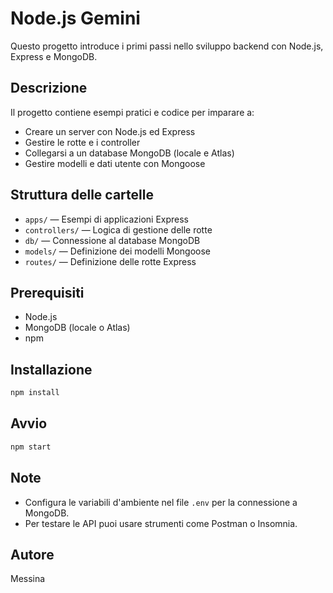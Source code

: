 # Node.js Gemini

Questo progetto introduce i primi passi nello sviluppo backend con Node.js, Express e MongoDB.

## Descrizione

Il progetto contiene esempi pratici e codice per imparare a:
- Creare un server con Node.js ed Express
- Gestire le rotte e i controller
- Collegarsi a un database MongoDB (locale e Atlas)
- Gestire modelli e dati utente con Mongoose

## Struttura delle cartelle

- `apps/` — Esempi di applicazioni Express
- `controllers/` — Logica di gestione delle rotte
- `db/` — Connessione al database MongoDB
- `models/` — Definizione dei modelli Mongoose
- `routes/` — Definizione delle rotte Express

## Prerequisiti

- Node.js
- MongoDB (locale o Atlas)
- npm

## Installazione

```sh
npm install
```

## Avvio

```sh
npm start
```

## Note

- Configura le variabili d'ambiente nel file `.env` per la connessione a MongoDB.
- Per testare le API puoi usare strumenti come Postman o Insomnia.

## Autore

Messina
